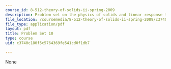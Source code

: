 ```yaml
---
course_id: 8-512-theory-of-solids-ii-spring-2009
description: Problem set on the physics of solids and linear response theory.
file_location: /coursemedia/8-512-theory-of-solids-ii-spring-2009/c3740c180f5c5764369fe541cd0f1db7_MIT8_512s09_pset10.pdf
file_type: application/pdf
layout: pdf
title: Problem Set 10
type: course
uid: c3740c180f5c5764369fe541cd0f1db7

---
```

None